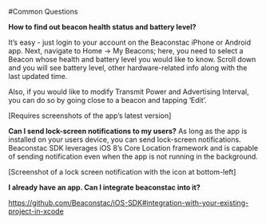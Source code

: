 #Common Questions


**How to find out beacon health status and battery level?**

It’s easy - just login to your account on the Beaconstac iPhone or Android app. Next, navigate to Home -> My Beacons; here, you need to select a Beacon whose health and battery level you would like to know. Scroll down and you will see battery level, other hardware-related info along with the last updated time.

Also, if you would like to modify Transmit Power and Advertising Interval, you can do so by going close to a beacon and tapping ‘Edit’.

[Requires screenshots of the app’s latest version]

**Can I send lock-screen notifications to my users?**
As long as the app is installed on your users device, you can send lock-screen notifications. Beaconstac SDK leverages iOS 8’s Core Location framework and is capable of sending notification even when the app is not running in the background.

[Screenshot of a lock screen notification with the icon at bottom-left]

**I already have an app. Can I integrate beaconstac into it?**

https://github.com/Beaconstac/iOS-SDK#integration-with-your-existing-project-in-xcode
